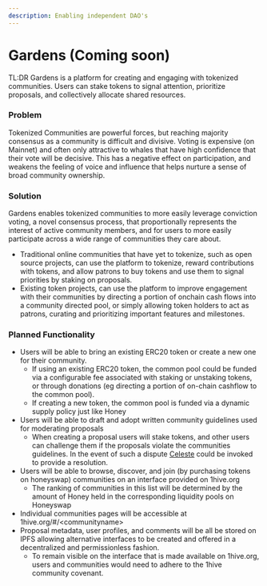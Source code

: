 ```yaml
---
description: Enabling independent DAO's
---
```


# Gardens \(Coming soon\)

TL:DR Gardens is a platform for creating and engaging with tokenized communities. Users can stake tokens to signal attention, prioritize proposals, and collectively allocate shared resources.

### Problem

Tokenized Communities are powerful forces, but reaching majority consensus as a community is difficult and divisive. Voting is expensive \(on Mainnet\) and often only attractive to whales that have high confidence that their vote will be decisive. This has a negative effect on participation, and weakens the feeling of voice and influence that helps nurture a sense of broad community ownership.

### Solution

Gardens enables tokenized communities to more easily leverage conviction voting, a novel consensus process, that proportionally represents the interest of active community members, and for users to more easily participate across a wide range of communities they care about. 

* Traditional online communities that have yet to tokenize, such as open source projects,  can use the platform to tokenize, reward contributions with tokens, and allow patrons to buy tokens and use them to signal priorities by staking on proposals.
* Existing token projects, can use the platform to improve engagement with their communities by directing a portion of onchain cash flows into a community directed pool, or simply allowing token holders to act as patrons, curating and prioritizing important features and milestones. 

### Planned Functionality

* Users will be able to bring an existing ERC20 token or create a new one for their community. 
  * If using an existing ERC20 token, the common pool could be funded via a configurable fee associated with staking or unstaking tokens, or through donations \(eg directing a portion of on-chain cashflow to the common pool\). 
  * If creating a new token, the common pool is funded via a dynamic supply policy just like Honey
* Users will be able to draft and adopt written community guidelines used for moderating proposals 
  * When creating a proposal users will stake tokens, and other users can challenge them if the proposals violate the communities guidelines. In the event of such a dispute [Celeste](https://app.gitbook.com/@1hive/s/1hive/projects/celeste) could be invoked to provide a resolution.  
* Users will be able to browse, discover, and join \(by purchasing tokens on honeyswap\) communities on an interface provided on 1hive.org
  * The ranking of communities in this list will be determined by the amount of Honey held in the corresponding liquidity pools on Honeyswap
* Individual communities pages will be accessible at 1hive.org/\#/&lt;communityname&gt;
* Proposal metadata, user profiles, and comments will be all be stored on IPFS allowing alternative interfaces to be created and offered in a decentralized and permissionless fashion. 
  * To remain visible on the interface that is made available on 1hive.org, users and communities would need to adhere to the 1hive community covenant. 





